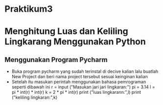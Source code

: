# Praktikum3
# Menghitung Luas dan Keliling Lingkarang Menggunakan Python
 
## Menggunakan Program Pycharm
- Buka program pycharm yang sudah terinstal di decive kalian lalu buatlah New Project dan beri nama project tersebut sesuai keinginan kalian 
- Setelah itu masukan perintah menggunakan bahasa pemrograman seperti dibawah ini 
<h> r = input ("Masukan jari jari lingkaran:")</h>
<h>	pi = 3.14</h>
<h>	l = pi * int(r) * int(r)</h>
<h>	k = 2 * pi * int(r)</h>
<h>	print ("luas lingkarann:",l)</h>
<h>	print ("keliling lingkaran:",k) </h>
